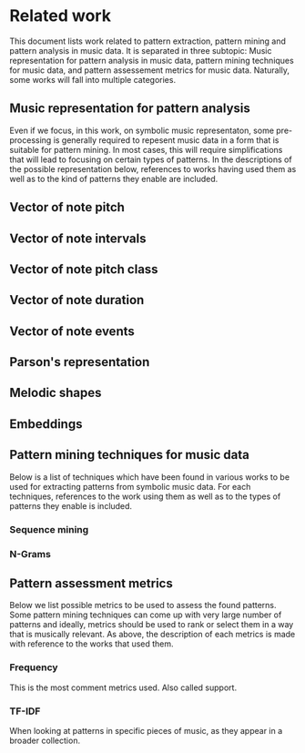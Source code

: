 # Related work

This document lists work related to pattern extraction, pattern mining and pattern analysis in music data. It is separated in three subtopic: Music representation for pattern analysis in music data, pattern mining techniques for music data, and pattern assessement metrics for music data. Naturally, some works will fall into multiple categories.

## Music representation for pattern analysis

Even if we focus, in this work, on symbolic music representaton, some pre-processing is generally required to repesent music data in a form that is suitable for pattern mining. In most cases, this will require simplifications that will lead to focusing on certain types of patterns. In the descriptions of the possible representation below, references to works having used them as well as to the kind of patterns they enable are included.

## Vector of note pitch

## Vector of note intervals

## Vector of note pitch class

## Vector of note duration

## Vector of note events

## Parson's representation 

## Melodic shapes

## Embeddings 

## Pattern mining techniques for music data

Below is a list of techniques which have been found in various works to be used for extracting patterns from symbolic music data. For each techniques, references to the work using them as well as to the types of patterns they enable is included. 

### Sequence mining

### N-Grams

## Pattern assessment metrics

Below we list possible metrics to be used to assess the found patterns. Some pattern mining techniques can come up with very large number of patterns and ideally, metrics should be used to rank or select them in a way that is musically relevant. As above, the description of each metrics is made with reference to the works that used them. 

### Frequency

This is the most comment metrics used. Also called support.

### TF-IDF

When looking at patterns in specific pieces of music, as they appear in a broader collection.


